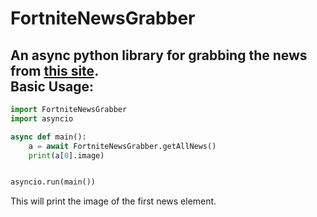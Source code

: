 # FortniteNewsGrabber

An async python library for grabbing the news from [this site](https://www.epicgames.com/fortnite/en-US/news).<br />
Basic Usage:<br />
-
```py
import FortniteNewsGrabber
import asyncio

async def main():
    a = await FortniteNewsGrabber.getAllNews()
    print(a[0].image)


asyncio.run(main())
```
This will print the image of the first news element.
